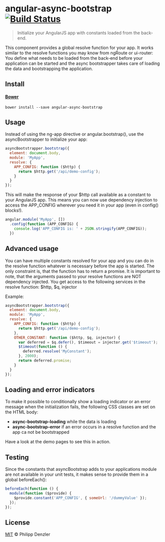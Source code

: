 # angular-async-bootstrap [![Build Status](https://travis-ci.org/philippd/angular-async-bootstrap.png?branch=master)](https://travis-ci.org/philippd/angular-async-bootstrap)

> Initialize your AngularJS app with constants loaded from the back-end.

This component provides a global resolve function for your app. It works similar to the resolve functions you may know from ngRoute or ui-router: You define what needs to be loaded from the back-end before your application can be started and the async bootstrapper takes care of loading the data and bootstrapping the application.

## Install

#### [Bower](http://bower.io)

```
bower install --save angular-async-bootstrap
```

## Usage

Instead of using the ng-app directive or angular.bootstrap(), use the asyncBootstrapper to initialize your app:
```js
asyncBootstrapper.bootstrap({
  element: document.body,
  module: 'MyApp',
  resolve: {
    APP_CONFIG: function ($http) {
      return $http.get('/api/demo-config');
    }
  }
});
```

This will make the response of your $http call available as a constant to your AngularJS app. This means you can now use dependency injection to access the APP_CONFIG wherever you need it in your app (even in config() blocks!).
```js
angular.module('MyApp', [])
  .config(function (APP_CONFIG) {
    console.log('APP_CONFIG is: ' + JSON.stringify(APP_CONFIG));
  })
```


## Advanced usage
You can have multiple constants resolved for your app and you can do in the resolve function whatever is necessary before the app is started. The only constraint is, that the function has to return a promise. It is important to note, that the arguments passed to your resolve functions are NOT dependency injected. You get access to the following services in the resolve function: $http, $q, injector

Example:
```js
asyncBootstrapper.bootstrap({
  element: document.body,
  module: 'MyApp',
  resolve: {
    APP_CONFIG: function ($http) {
      return $http.get('/api/demo-config');
    },
    OTHER_CONSTANT: function ($http, $q, injector) {
      var deferred = $q.defer(), $timeout = injector.get('$timeout');
      $timeout(function () {
        deferred.resolve('MyConstant');
      }, 2000);
      return deferred.promise;
    }
  }
});
```

## Loading and error indicators
To make it possible to conditionally show a loading indicator or an error message when the initialization fails, the following CSS classes are set on the HTML body:

* **async-bootstrap-loading** while the data is loading
* **async-bootstrap-error** if an error occurs in a resolve function and the app ca not be bootstrapped

Have a look at the demo pages to see this in action.

## Testing
Since the constants that asyncBootstrap adds to your applications module are not available in your unit tests, it makes sense to provide them in a global beforeEach():
```js
beforeEach(function () {
  module(function ($provide) {
    $provide.constant('APP_CONFIG', { someUrl: '/dummyValue' });
  });
});
```

## License

[MIT](http://opensource.org/licenses/MIT) © Philipp Denzler
